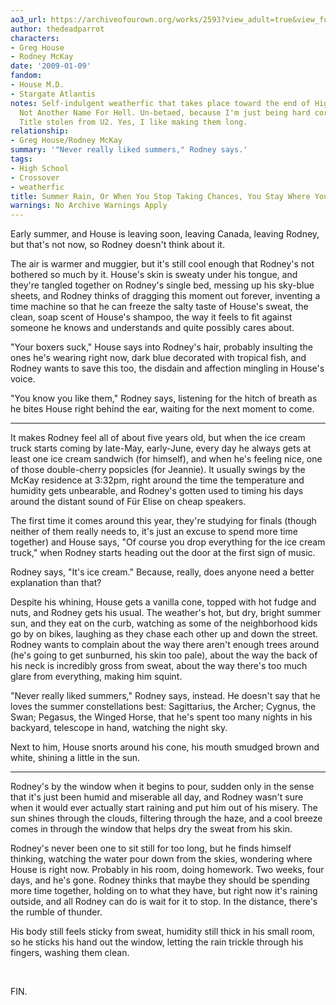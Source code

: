 ```yaml
---
ao3_url: https://archiveofourown.org/works/2593?view_adult=true&view_full_work=true
author: thedeadparrot
characters:
- Greg House
- Rodney McKay
date: '2009-01-09'
fandom:
- House M.D.
- Stargate Atlantis
notes: Self-indulgent weatherfic that takes place toward the end of High School Is
  Not Another Name For Hell. Un-betaed, because I'm just being hard core like that.
  Title stolen from U2. Yes, I like making them long.
relationship:
- Greg House/Rodney McKay
summary: '"Never really liked summers," Rodney says.'
tags:
- High School
- Crossover
- weatherfic
title: Summer Rain, Or When You Stop Taking Chances, You Stay Where You Sit
warnings: No Archive Warnings Apply
---
```


Early summer, and House is leaving soon, leaving Canada, leaving Rodney, but that's not now, so Rodney doesn't think about it.

The air is warmer and muggier, but it's still cool enough that Rodney's not bothered so much by it. House's skin is sweaty under his tongue, and they're tangled together on Rodney's single bed, messing up his sky-blue sheets, and Rodney thinks of dragging this moment out forever, inventing a time machine so that he can freeze the salty taste of House's sweat, the clean, soap scent of House's shampoo, the way it feels to fit against someone he knows and understands and quite possibly cares about.

"Your boxers suck," House says into Rodney's hair, probably insulting the ones he's wearing right now, dark blue decorated with tropical fish, and Rodney wants to save this too, the disdain and affection mingling in House's voice.

"You know you like them," Rodney says, listening for the hitch of breath as he bites House right behind the ear, waiting for the next moment to come.



---

It makes Rodney feel all of about five years old, but when the ice cream truck starts coming by late-May, early-June, every day he always gets at least one ice cream sandwich (for himself), and when he's feeling nice, one of those double-cherry popsicles (for Jeannie). It usually swings by the McKay residence at 3:32pm, right around the time the temperature and humidity gets unbearable, and Rodney's gotten used to timing his days around the distant sound of Für Elise on cheap speakers.

The first time it comes around this year, they're studying for finals (though neither of them really needs to, it's just an excuse to spend more time together) and House says, "Of course you drop everything for the ice cream truck," when Rodney starts heading out the door at the first sign of music.

Rodney says, "It's ice cream." Because, really, does anyone need a better explanation than that?

Despite his whining, House gets a vanilla cone, topped with hot fudge and nuts, and Rodney gets his usual. The weather's hot, but dry, bright summer sun, and they eat on the curb, watching as some of the neighborhood kids go by on bikes, laughing as they chase each other up and down the street. Rodney wants to complain about the way there aren't enough trees around (he's going to get sunburned, his skin too pale), about the way the back of his neck is incredibly gross from sweat, about the way there's too much glare from everything, making him squint.

"Never really liked summers," Rodney says, instead. He doesn't say that he loves the summer constellations best: Sagittarius, the Archer; Cygnus, the Swan; Pegasus, the Winged Horse, that he's spent too many nights in his backyard, telescope in hand, watching the night sky.

Next to him, House snorts around his cone, his mouth smudged brown and white, shining a little in the sun.



---

Rodney's by the window when it begins to pour, sudden only in the sense that it's just been humid and miserable all day, and Rodney wasn't sure when it would ever actually start raining and put him out of his misery. The sun shines through the clouds, filtering through the haze, and a cool breeze comes in through the window that helps dry the sweat from his skin.

Rodney's never been one to sit still for too long, but he finds himself thinking, watching the water pour down from the skies, wondering where House is right now. Probably in his room, doing homework. Two weeks, four days, and he's gone. Rodney thinks that maybe they should be spending more time together, holding on to what they have, but right now it's raining outside, and all Rodney can do is wait for it to stop. In the distance, there's the rumble of thunder.

His body still feels sticky from sweat, humidity still thick in his small room, so he sticks his hand out the window, letting the rain trickle through his fingers, washing them clean.

 

FIN.